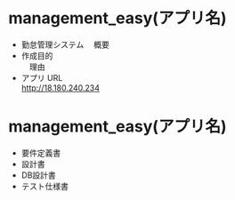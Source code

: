 # management_easy(アプリ名)

- 勤怠管理システム
　概要
- 作成目的</br>
　理由
- アプリ URL</br>
  http://18.180.240.234
# management_easy(アプリ名)
- 要件定義書</br>
- 設計書</br>
- DB設計書</br>
- テスト仕様書</br>
